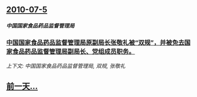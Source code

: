 ## [2010-07-5](/news/2010/07/5/index.md)

##### 中国国家食品药品监督管理局
### [ 中国国家食品药品监督管理局原副局长张敬礼被“双规”，并被免去国家食品药品监督管理局副局长、党组成员职务。](/news/2010/07/5/中国国家食品药品监督管理局原副局长张敬礼被-双规-并被免去国家食品药品监督管理局副局长-党组成员职务.md)
_上下文: 中国国家食品药品监督管理局, 双规, 张敬礼_

## [前一天...](/news/2010/07/4/index.md)

